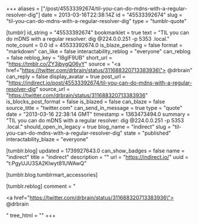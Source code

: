 +++
aliases = ["/post/45533392674/til-you-can-do-mdns-with-a-regular-resolver-dig"]
date = 2013-03-16T22:38:14Z
id = "45533392674"
slug = "til-you-can-do-mdns-with-a-regular-resolver-dig"
type = "tumblr-quote"

[tumblr]
id_string = "45533392674"
bookmarklet = true
text = "TIL you can do mDNS with a regular resolver: dig @224.0.0.251 -p 5353 <mdns name>.local.</mdns>"
note_count = 0.0
id = 45533392674.0
is_blaze_pending = false
format = "markdown"
can_like = false
interactability_reblog = "everyone"
can_reblog = false
reblog_key = "I8glF9UB"
short_url = "https://tmblr.co/ZY3jbygQ06yY"
source = "<a href=\"https://twitter.com/drbrain/status/311688320713383936\"> @drbrain</a>"
can_reply = false
display_avatar = true
post_url = "https://indirect.io/post/45533392674/til-you-can-do-mdns-with-a-regular-resolver-dig"
source_url = "https://twitter.com/drbrain/status/311688320713383936"
is_blocks_post_format = false
is_blazed = false
can_blaze = false
source_title = "twitter.com"
can_send_in_message = true
type = "quote"
date = "2013-03-16 22:38:14 GMT"
timestamp = 1363473494.0
summary = "TIL you can do mDNS with a regular resolver: dig @224.0.0.251 -p 5353 .local."
should_open_in_legacy = true
blog_name = "indirect"
slug = "til-you-can-do-mdns-with-a-regular-resolver-dig"
state = "published"
interactability_blaze = "everyone"

[tumblr.blog]
updated = 1739927643.0
can_show_badges = false
name = "indirect"
title = "indirect"
description = ""
url = "https://indirect.io/"
uuid = "t:PgyUJU3SA2Klwyt81UWAwQ"

[tumblr.blog.tumblrmart_accessories]

[tumblr.reblog]
comment = "<p><a href=\"https://twitter.com/drbrain/status/311688320713383936\"> @drbrain</a></p>"
tree_html = ""
+++

